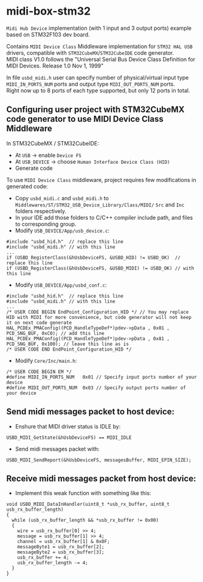 # midi-box-stm32

`Midi Hub Device` implementation (with 1 input and 3 output ports) example based on STM32F103 dev board.  
  
Contains `MIDI Device Class` Middleware implementation for `STM32 HAL USB` drivers, compatible with `STM32CubeMX`/`STM32CubeIDE` code generator.  
MIDI class V1.0 follows the "Universal Serial Bus Device Class Definition for MIDI Devices. Release 1.0 Nov 1, 1999"  
  
In file `usbd_midi.h` user can specify number of physical/virtual input type `MIDI_IN_PORTS_NUM` ports and output type `MIDI_OUT_PORTS_NUM` ports.  
Right now up to 8 ports of each type supported, but only 12 ports in total.  

## Configuring user project with STM32CubeMX code generator to use MIDI Device Class Middleware

In STM32CubeMX / STM32CubeIDE:
* At `USB` -> enable `Device FS`
* At `USB_DEVICE` -> choose `Human Interface Device Class (HID)`
* Generate code
  
To use `MIDI Device Class` middleware, project requires few modifications in generated code:
* Copy `usbd_midi.c` and `usbd_midi.h` to `Middlewares/ST/STM32_USB_Device_Library/Class/MIDI/` `Src` and `Inc` folders respectively.
* In your IDE add those folders to C/C++ compiler include path, and files to corresponding group.
* Modify `USB_DEVICE/App/usb_device.c`:
```
#include "usbd_hid.h"  // replace this line
#include "usbd_midi.h" // with this line
...
if (USBD_RegisterClass(&hUsbDeviceFS, &USBD_HID) != USBD_OK)  // replace this line
if (USBD_RegisterClass(&hUsbDeviceFS, &USBD_MIDI) != USBD_OK) // with this line
```
* Modify `USB_DEVICE/App/usbd_conf.c`:
```
#include "usbd_hid.h"  // replace this line
#include "usbd_midi.h" // with this line
...
/* USER CODE BEGIN EndPoint_Configuration_HID */ // You may replace HID with MIDI for more convenience, but code generator will not keep it on next code generate
HAL_PCDEx_PMAConfig((PCD_HandleTypeDef*)pdev->pData , 0x01 , PCD_SNG_BUF, 0xC0); // add this line
HAL_PCDEx_PMAConfig((PCD_HandleTypeDef*)pdev->pData , 0x81 , PCD_SNG_BUF, 0x100); // leave this line as is
/* USER CODE END EndPoint_Configuration_HID */
```
* Modify `Core/Inc/main.h`:
```
/* USER CODE BEGIN EM */
#define MIDI_IN_PORTS_NUM   0x01 // Specify input ports number of your device
#define MIDI_OUT_PORTS_NUM  0x03 // Specify output ports number of your device
```

## Send midi messages packet to host device:
* Enshure that MIDI driver status is IDLE by:
```
USBD_MIDI_GetState(&hUsbDeviceFS) == MIDI_IDLE
```
* Send midi messages packet with:
```
USBD_MIDI_SendReport(&hUsbDeviceFS, messagesBuffer, MIDI_EPIN_SIZE);
```
## Receive midi messages packet from host device:
* Implement this weak function with something like this:
```
void USBD_MIDI_DataInHandler(uint8_t *usb_rx_buffer, uint8_t usb_rx_buffer_length)
{
  while (usb_rx_buffer_length && *usb_rx_buffer != 0x00)
  {
    wire = usb_rx_buffer[0] >> 4;
    message = usb_rx_buffer[1] >> 4;
    channel = usb_rx_buffer[1] & 0x0F;
    messageByte1 = usb_rx_buffer[2];
    messageByte2 = usb_rx_buffer[3];
    usb_rx_buffer += 4;
    usb_rx_buffer_length -= 4;
  }
}
```
